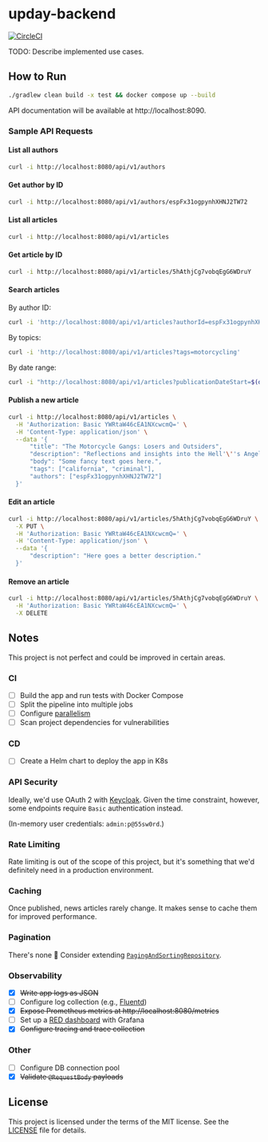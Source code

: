# upday-backend

[![CircleCI](https://circleci.com/gh/bkhablenko/upday-backend.svg?style=shield)](https://circleci.com/gh/bkhablenko/upday-backend)

TODO: Describe implemented use cases.

## How to Run

```bash
./gradlew clean build -x test && docker compose up --build
```

API documentation will be available at http://localhost:8090.

### Sample API Requests

#### List all authors

```bash
curl -i http://localhost:8080/api/v1/authors
```

#### Get author by ID

```bash
curl -i http://localhost:8080/api/v1/authors/espFx31ogpynhXHNJ2TW72
```

#### List all articles

```bash
curl -i http://localhost:8080/api/v1/articles
```

#### Get article by ID

```bash
curl -i http://localhost:8080/api/v1/articles/5hAthjCg7vobqEgG6WDruY
```

#### Search articles

By author ID:

```bash
curl -i 'http://localhost:8080/api/v1/articles?authorId=espFx31ogpynhXHNJ2TW72'
```

By topics:

```bash
curl -i 'http://localhost:8080/api/v1/articles?tags=motorcycling'
```

By date range:

```bash
curl -i "http://localhost:8080/api/v1/articles?publicationDateStart=$(date +%Y-%m-%d)"
```

#### Publish a new article

```bash
curl -i http://localhost:8080/api/v1/articles \
  -H 'Authorization: Basic YWRtaW46cEA1NXcwcmQ=' \
  -H 'Content-Type: application/json' \
  --data '{
      "title": "The Motorcycle Gangs: Losers and Outsiders",
      "description": "Reflections and insights into the Hell'\''s Angels motorcycle club and their engagement in criminal activities.",
      "body": "Some fancy text goes here.",
      "tags": ["california", "criminal"],
      "authors": ["espFx31ogpynhXHNJ2TW72"]
  }'
```

#### Edit an article

```bash
curl -i http://localhost:8080/api/v1/articles/5hAthjCg7vobqEgG6WDruY \
  -X PUT \
  -H 'Authorization: Basic YWRtaW46cEA1NXcwcmQ=' \
  -H 'Content-Type: application/json' \
  --data '{
      "description": "Here goes a better description."
  }'
```

#### Remove an article

```bash
curl -i http://localhost:8080/api/v1/articles/5hAthjCg7vobqEgG6WDruY \
  -H 'Authorization: Basic YWRtaW46cEA1NXcwcmQ=' \
  -X DELETE
```

## Notes

This project is not perfect and could be improved in certain areas.

### CI

- [ ] Build the app and run tests with Docker Compose
- [ ] Split the pipeline into multiple jobs
- [ ] Configure [parallelism](https://circleci.com/docs/parallelism-faster-jobs/)
- [ ] Scan project dependencies for vulnerabilities

### CD

- [ ] Create a Helm chart to deploy the app in K8s

### API Security

Ideally, we'd use OAuth 2 with [Keycloak](https://www.keycloak.org/). Given the time constraint, however, some endpoints require `Basic` authentication instead.

(In-memory user credentials: `admin:p@55sw0rd`.)

### Rate Limiting

Rate limiting is out of the scope of this project, but it's something that we'd definitely need in a production environment.

### Caching

Once published, news articles rarely change. It makes sense to cache them for improved performance.

### Pagination

There's none :shrug: Consider extending [`PagingAndSortingRepository`](https://docs.spring.io/spring-data/commons/docs/current/api/org/springframework/data/repository/PagingAndSortingRepository.html).

### Observability

- [x] ~~Write app logs as JSON~~
- [ ] Configure log collection (e.g., [Fluentd](https://www.fluentd.org/))
- [x] ~~Expose Prometheus metrics at http://localhost:8080/metrics~~
- [ ] Set up a [RED dashboard](https://grafana.com/blog/2018/08/02/the-red-method-how-to-instrument-your-services/) with Grafana
- [x] ~~Configure tracing and trace collection~~

### Other

- [ ] Configure DB connection pool
- [x] ~~Validate `@RequestBody` payloads~~

## License

This project is licensed under the terms of the MIT license. See the [LICENSE](LICENSE) file for details.
